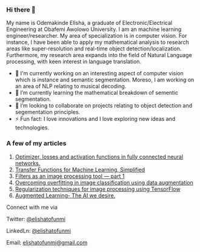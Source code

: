 ### Hi there 👋

 My name is Odemakinde Elisha, a graduate of Electronic/Electrical Engineering at Obafemi Awolowo University. I am an machine learning engineer/researcher. My area of specialization is in computer vision. For instance, I have been able to apply my mathematical analysis to research areas like super-resolution and real-time object detection/localization. Furthermore, my research area expands into the field of Natural Language processing, with keen interest in language translation. 
 
 - 🔭 I'm currently working on an interesting aspect of computer vision which is instance and semantic segmentation. Moreso, I am working on an area of NLP relating to musical decoding.
 - 🌱 I’m currently learning the mathematical breakdown of sementic segmentation.
 - 👯 I’m looking to collaborate on projects relating to object detection and segementation principles.
 - ⚡ Fun fact: I love innovations and I love exploring new ideas and technologies.
 
### A few of my articles

1. [Optimizer, losses and activation functions in fully connected neural networks.](https://medium.com/@elishatofunmi/optimizer-losses-and-activation-functions-in-fully-connected-neural-networks-e1958bc66121)
2. [Transfer Functions for Machine Learning, Simplified](https://heartbeat.fritz.ai/transfer-functions-for-machine-learning-simplified-eff2fddd133b)
3. [Filters as an image processing tool — part 1](https://medium.com/analytics-vidhya/filters-as-an-image-processing-tool-part-1-1700a925c105)
4. [Overcoming overfitting in image classification using data augmentation](https://heartbeat.fritz.ai/overcoming-overfitting-in-image-classification-using-data-augmentation-9858c5cee986)
5. [Regularization techniques for image processing using TensorFlow](https://heartbeat.fritz.ai/regularization-techniques-for-image-processing-using-tensorflow-56c5b365bc17)
6. [Augmented Learning- The AI we desire.](https://medium.com/@elishatofunmi/augmented-learning-the-ai-we-desire-4334f0058f1a)


Connect with me via

Twitter: [@elishatofunmi](https://twitter.com/Elishatofunmi)

LinkedLn: [@elishatofunmi](https://www.linkedin.com/in/elisha-odemakinde-366705150/)

Email: elishatofunmi@gmail.com


 

<!--
**elishatofunmi/elishatofunmi** is a ✨ _special_ ✨ repository because its `README.md` (this file) appears on your GitHub profile.



Here are some ideas to get you started:

- 🔭 I’m currently working on ...
- 🌱 I’m currently learning ...
- 👯 I’m looking to collaborate on ...
- 🤔 I’m looking for help with ...
- 💬 Ask me about ...
- 📫 How to reach me: ...
- 😄 Pronouns: ...
- ⚡ Fun fact: ...
-->
